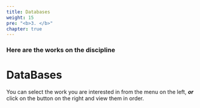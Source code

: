 ```yaml
---
title: Databases
weight: 15
pre: "<b>3. </b>"
chapter: true
---
```


### Here are the works on the discipline

# DataBases

You can select the work you are interested in from the menu on the left, ___or___ click on the button on the right and view them in order.